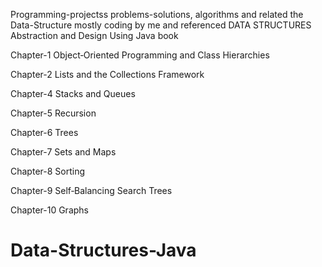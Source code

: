 Programming-projectss problems-solutions, algorithms and related the Data-Structure mostly coding by me and referenced DATA STRUCTURES Abstraction and Design Using Java book


Chapter-1 Object‐Oriented Programming and Class Hierarchies


Chapter-2 Lists and the Collections Framework


Chapter-4 Stacks and Queues


Chapter-5 Recursion


Chapter-6 Trees


Chapter-7 Sets and Maps


Chapter-8 Sorting


Chapter-9 Self‐Balancing Search Trees


Chapter-10 Graphs

# Data-Structures-Java
